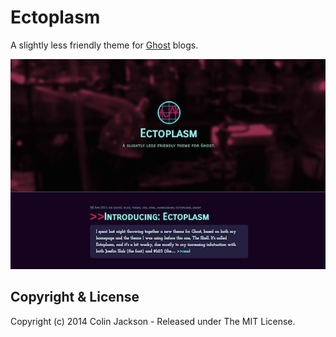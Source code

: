 # Ectoplasm

A slightly less friendly theme for [Ghost](http://github.com/tryghost/ghost/) blogs.

![Theme screenshot](assets/images/ectoplasm.png)

## Copyright & License

Copyright (c) 2014 Colin Jackson - Released under The MIT License.
